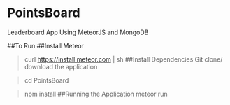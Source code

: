 # PointsBoard
Leaderboard App Using MeteorJS and MongoDB

>
##To Run
##Install Meteor
> curl https://install.meteor.com | sh
##Install Dependencies
Git clone/ download the application


> cd PointsBoard


> npm install
##Running the Application
> meteor run
